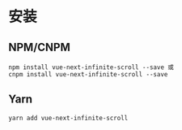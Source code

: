 <!--
 * @Author: ykx
 * @Date: 2022-10-10 10:20:06
 * @LastEditTime: 2022-10-13 02:44:29
 * @LastEditors: Please set LastEditors
 * @Description: 指引目录
 * @FilePath: \vue3-infinite-scroll\docs\guide\index.md
-->
# 安装

## NPM/CNPM
    npm install vue-next-infinite-scroll --save 或
    cnpm install vue-next-infinite-scroll --save
## Yarn
    yarn add vue-next-infinite-scroll
